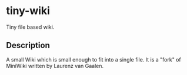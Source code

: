 # tiny-wiki
Tiny file based wiki.
## Description
A small Wiki which is small enough to fit into a single file.
It is a "fork" of MiniWiki written by Laurenz van Gaalen.